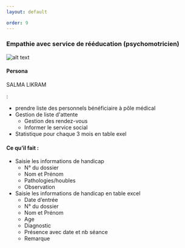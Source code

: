 ```yaml
---
layout: default

order: 9
---
```

### Empathie avec service de rééducation (psychomotricien)
![alt text]({{site.baseurl}}/pole-médicale/images/Psychomotricien.png)
#### Persona
SALMA LIKRAM

  : 
- prendre liste des personnels bénéficiaire à pôle médical
- Gestion de liste d'attente 
  - Gestion des rendez-vous
  - Informer le service social
- Statistique pour chaque 3 mois en table exel

#### Ce qu’il fait :
- Saisie les informations de handicap
  - N° du dossier
  - Nom et Prénom
  - Pathologies/houbles
  - Observation
- Saisie les informations de handicap en table excel
  - Date d’entrée
  - N° du dossier
  - Nom et Prénom
  -  Age
  - Diagnostic
  - Présence avec date et nb séance
  - Remarque

